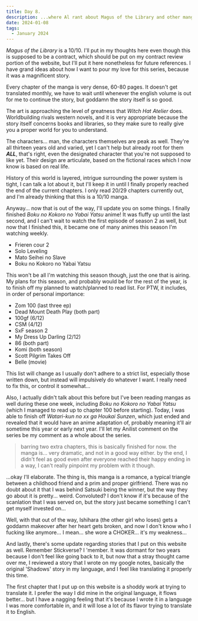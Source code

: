 ```yaml
---
title: Day 8.
description: ...where Al rant about Magus of the Library and other mangas/animes he read/watch for the past week, and others he will get to.
date: 2024-01-08
tags: 
  - January 2024
---
```

*Magus of the Library* is a 10/10. I'll put in my thoughts here even though this is supposed to be a contract, which should be put on my contract review portion of the website, but I'll put it here nonetheless for future references. I have grand ideas about how I want to pour my love for this series, because it was a magnificent story.

Every chapter of the manga is very dense, 60-80 pages. It doesn't get translated monthly, we have to wait until whenever the english volume is out for me to continue the story, but goddamn the story itself is so good.

The art is approaching the level of greatness that *Witch Hat Atelier* does. Worldbuilding rivals western novels, and it is very appropriate because the story itself concerns books and libraries, so they make sure to really give you a proper world for you to understand.

The characters... man, the characters themselves are peak as well. They're all thirteen years old and varied, yet I can't help but already root for them ***ALL***, that's right, even the designated character that you're not supposed to like yet. Their design are articulate, based on the fictional races which I now know is based on real life.

History of this world is layered, intrigue surrounding the power system is tight, I can talk a lot about it, but I'll keep it in until I finally properly reached the end of the current chapters. I only read 20/29 chapters currently out, and I'm already thinking that this is a 10/10 manga.

Anyway... now that is out of the way, I'll update you on some things. I finally finished *Boku no Kokoro no Yabai Yatsu* anime! It was fluffy up until the last second, and I can't wait to watch the first episode of season 2 as well, but now that I finished this, it became one of many animes this season I'm watching weekly.

+ Frieren cour 2
+ Solo Leveling
+ Mato Seihei no Slave
+ Boku no Kokoro no Yabai Yatsu
    
This won't be all I'm watching this season though, just the one that is airing. My plans for this season, and probably would be for the rest of the year, is to finish off my planned to watch/planned to read list. For PTW, it includes, in order of personal importance:

+ Zom 100 (last three ep)
+ Dead Mount Death Play (both part)
+ 100gf (6/12)
+ CSM (4/12)
+ SxF season 2
+ My Dress Up Darling (2/12)
+ 86 (both part)
+ Komi (both season)
+ Scott Pilgrim Takes Off
+ Belle (movie)
    
This list will change as I usually don't adhere to a strict list, especially those written down, but instead will impulsively do whatever I want. I really need to fix this, or control it somewhat...

Also, I actually didn't talk about this before but I've been reading mangas as well during these one week, including *Boku no Kokoro no Yabai Yatsu* (which I managed to read up to chapter 100 before starting). Today, I was able to finish off *Watari-kun no xx ga Houkai Sunzen*, which just ended and revealed that it would have an anime adaptation of, probably meaning it'll air sometime this year or early next year. I'll let my Anilist comment on the series be my comment as a whole about the series.

> barring two extra chapters, this is basically finished for now. the manga is... very dramatic, and not in a good way either. by the end, I didn't feel as good even after everyone reached their happy ending in a way, I can't really pinpoint my problem with it though.

...okay I'll elaborate. The thing is, this manga is a romance, a typical triangle between a childhood friend and a prim and proper girlfriend. There was no doubt about it that I was behind Satsuki being the winner, but the way they go about it is pretty... weird. Convoluted? I don't know if it's because of the scanlation that I was served on, but the story just became something I can't get myself invested on...

Well, with that out of the way, Ishihara (the other girl who loses) gets a goddamn makeover after her heart gets broken, and now I don't know who I fucking like anymore... I mean... she wore a CHOKER... it's my weakness...

And lastly, there's some update regarding stories that I put on this website as well. Remember Stickverse? I 'member. It was dormant for two years because I don't feel like going back to it, but now that a stray thought came over me, I reviewed a story that I wrote on my google notes, basically the original 'Shadows' story in my language, and I feel like translating it properly this time.

The first chapter that I put up on this website is a shoddy work at trying to translate it. I prefer the way I did mine in the original language, it flows better... but I have a nagging feeling that it's because I wrote it in a language I was more comfortable in, and it will lose a lot of its flavor trying to translate it to English.